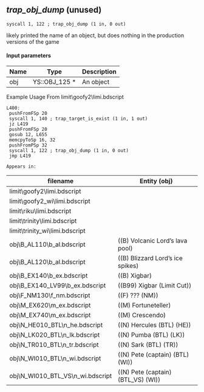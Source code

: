 ## *trap_obj_dump* (unused)

`syscall 1, 122 ; trap_obj_dump (1 in, 0 out)`

likely printed the name of an object, but does nothing in the production versions of the game

#### Input parameters
| Name | Type | Description
|------|------|------------
| obj   | YS::OBJ_125 *   | An object


Example Usage From limit\goofy2\limi.bdscript
```plaintext
L400:
 pushFromFSp 20
 syscall 1, 140 ; trap_target_is_exist (1 in, 1 out)
 jz L419
 pushFromFSp 20
 gosub 12, L655
 memcpyToSp 16, 32
 pushFromPSp 32
 syscall 1, 122 ; trap_obj_dump (1 in, 0 out)
 jmp L419
```





	Appears in:
| filename | Entity (obj)
|----------|-------------
| limit\goofy2\limi.bdscript       |           
| limit\goofy2_wi\limi.bdscript       |           
| limit\riku\limi.bdscript       |           
| limit\trinity\limi.bdscript       |           
| limit\trinity_wi\limi.bdscript       |           
| obj\B_AL110\b_al.bdscript       | ((B) Volcanic Lord’s lava pool)          
| obj\B_AL120\b_al.bdscript       | ((B) Blizzard Lord’s ice spikes)          
| obj\B_EX140\b_ex.bdscript       | ((B) Xigbar)          
| obj\B_EX140_LV99\b_ex.bdscript       | ((B99) Xigbar (Limit Cut))          
| obj\F_NM130\f_nm.bdscript       | ((F) ??? (NM))          
| obj\M_EX620\m_ex.bdscript       | ((M) Fortuneteller)          
| obj\M_EX740\m_ex.bdscript       | ((M) Crescendo)          
| obj\N_HE010_BTL\n_he.bdscript       | ((N) Hercules (BTL) (HE))          
| obj\N_LK020_BTL\n_lk.bdscript       | ((N) Pumba (BTL) (LK))          
| obj\N_TR010_BTL\n_tr.bdscript       | ((N) Sark (BTL) (TR))          
| obj\N_WI010_BTL\n_wi.bdscript       | ((N) Pete (captain) (BTL) (WI))          
| obj\N_WI010_BTL_VS\n_wi.bdscript       | ((N) Pete (captain) (BTL_VS) (WI))          




